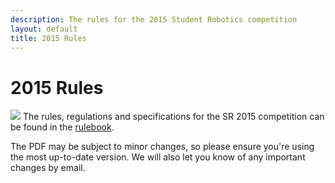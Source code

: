 ```yaml
---
description: The rules for the 2015 Student Robotics competition
layout: default
title: 2015 Rules
---
```

2015 Rules
==========

[<img class="left" src="/resources/2015/rulebook.png" />](/resources/2015/rulebook.pdf)
The rules, regulations and specifications for the SR 2015 competition can be found in the [rulebook](/resources/2015/rulebook.pdf).

The PDF may be subject to minor changes, so please ensure you're using the most up-to-date version.
We will also let you know of any important changes by email.
